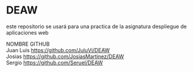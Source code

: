 # DEAW
este repositorio se usará para una practica
 de la asignatura despliegue de aplicaciones web


NOMBRE		GITHUB\
Juan Luis	https://github.com/JuluVi/DEAW \
Josias 		https://github.com/JosiasMartinez/DEAW \
Sergio		https://github.com/Seruel/DEAW
